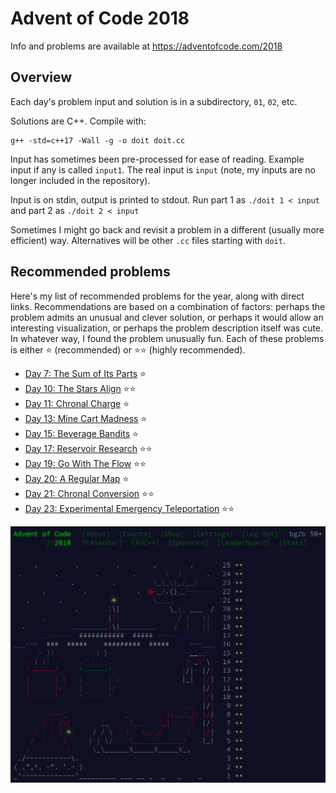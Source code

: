 # Advent of Code 2018

Info and problems are available at https://adventofcode.com/2018

## Overview

Each day's problem input and solution is in a subdirectory, `01`, `02`, etc.

Solutions are C++.  Compile with:
```
g++ -std=c++17 -Wall -g -o doit doit.cc
```

Input has sometimes been pre-processed for ease of reading.
Example input if any is called `input1`.
The real input is `input` (note, my inputs are no longer included in
the repository).

Input is on stdin, output is printed to stdout.  Run part 1 as `./doit
1 < input` and part 2 as `./doit 2 < input`

Sometimes I might go back and revisit a problem in a different
(usually more efficient) way.  Alternatives will be other `.cc` files
starting with `doit`.

## Recommended problems

Here's my list of recommended problems for the year, along
with direct links.  Recommendations are based on a combination of
factors: perhaps the problem admits an unusual and clever solution, or
perhaps it would allow an interesting visualization, or perhaps the
problem description itself was cute.  In whatever way, I found the
problem unusually fun.  Each of these problems is either ⭐
(recommended) or ⭐⭐ (highly recommended).

+ [Day 7: The Sum of Its Parts](https://adventofcode.com/2018/day/7) ⭐
+ [Day 10: The Stars Align](https://adventofcode.com/2018/day/10) ⭐⭐
+ [Day 11: Chronal Charge](https://adventofcode.com/2018/day/11) ⭐
+ [Day 13: Mine Cart Madness](https://adventofcode.com/2018/day/13) ⭐
+ [Day 15: Beverage Bandits](https://adventofcode.com/2018/day/15) ⭐
+ [Day 17: Reservoir Research](https://adventofcode.com/2018/day/17) ⭐⭐
+ [Day 19: Go With The Flow](https://adventofcode.com/2018/day/19) ⭐⭐
+ [Day 20: A Regular Map](https://adventofcode.com/2018/day/20) ⭐
+ [Day 21: Chronal Conversion](https://adventofcode.com/2018/day/21) ⭐⭐
+ [Day 23: Experimental Emergency Teleportation](https://adventofcode.com/2018/day/23) ⭐⭐

![Advent calendar for 2018](advent.png)
